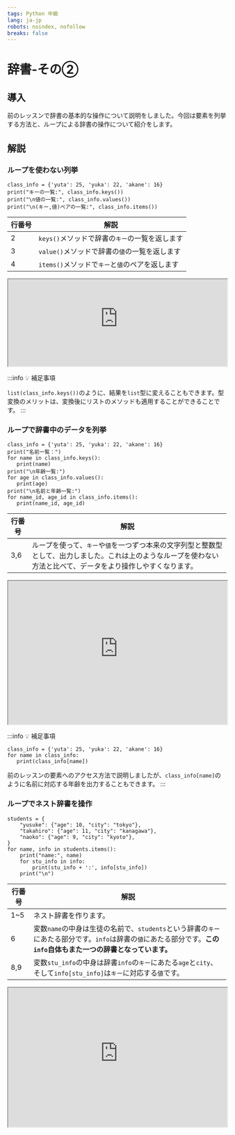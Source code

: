 ```yaml
---
tags: Python 中級
lang: ja-jp
robots: noindex, nofollow
breaks: false
---
```


<style>
.code {
user-select: none;
-ms-user-select: none;
-webkit-user-select: none;
cursor: not-allowed
}
</style>

# 辞書-その②
## 導入
前のレッスンで辞書の基本的な操作について説明をしました。今回は要素を列挙する方法と、ループによる辞書の操作について紹介をします。
## 解説
### ループを使わない列挙
```python=1
class_info = {'yuta': 25, 'yuka': 22, 'akane': 16}
print("キーの一覧:", class_info.keys())
print("\n値の一覧:", class_info.values())
print("\n(キー,値)ペアの一覧:", class_info.items())
```
|行番号|解説|
|---|---|
|2|`keys()`メソッドで辞書の`キー`の一覧を返します|
|3|`value()`メソッドで辞書の`値`の一覧を返します|
|4|`items()`メソッドで`キー`と`値`のペアを返します|

<iframe height="200px" width="100%" src="https://enume-noloop.programminguec.repl.run?lite=true"></iframe>

:::info
:bulb: 補足事項

`list(class_info.keys())`のように、結果を`list`型に変えることもできます。型変換のメリットは、変換後にリストのメソッドも適用することができることです。
:::

### ループで辞書中のデータを列挙
```python=1
class_info = {'yuta': 25, 'yuka': 22, 'akane': 16}
print("名前一覧：")
for name in class_info.keys():
   print(name)
print("\n年齢一覧:")
for age in class_info.values():
   print(age)
print("\n名前と年齢一覧:")   
for name_id, age_id in class_info.items():
   print(name_id, age_id)
```
|行番号|解説|
|---|---|
|3,6|ループを使って、`キー`や`値`を一つずつ本来の文字列型と整数型として、出力しました。これは上のようなループを使わない方法と比べて、データをより操作しやすくなります。|

<iframe height="330px" width="100%" src="https://enume-loop.programminguec.repl.run?lite=true"></iframe>

:::info
:bulb: 補足事項
```python=1
class_info = {'yuta': 25, 'yuka': 22, 'akane': 16}
for name in class_info:
   print(class_info[name])
```
前のレッスンの要素へのアクセス方法で説明しましたが、`class_info[name]`のように名前に対応する年齢を出力することもできます。
:::
### ループでネスト辞書を操作
```python=1
students = {
    "yusuke": {"age": 10, "city": "tokyo"},
    "takahiro": {"age": 11, "city": "kanagawa"},
    "naoko": {"age": 9, "city": "kyoto"},
} 
for name, info in students.items():
    print("name:", name)
    for stu_info in info:
        print(stu_info + ':', info[stu_info])
    print("\n")
```
|行番号|解説|
|---|---|
|1~5|ネスト辞書を作ります。|
|6|変数`name`の中身は生徒の名前で、`students`という辞書の`キー`にあたる部分です。`info`は辞書の`値`にあたる部分です。**この`info`自体もまた一つの辞書となっています。**|
|8,9|変数`stu_info`の中身は辞書`info`の`キー`にあたる`age`と`city`、そして`info[stu_info]`は`キー`に対応する`値`です。|

<iframe height="320px" width="100%" src="https://nest-loop.programminguec.repl.run?lite=true"></iframe>

<div style='display: none'>
## クイズ
1. 以下のコードの実行結果を選んでください。
```python=1
class_info = {'yuta': 25, 'yuka': 22, 'akane': 16}
print(list(class_info.items())[2])
```
- [ ] `('yuka': 22)`
- [x] `('akane', 16)`
- [ ] `['yuka': 22]`
- [ ] `['akane', 16]`

2. 以下のコードの実行結果を選んでください。
```python=1
fruits = {"Apple": "リンゴ",　"Banana": "バナナ",　"Melon": "メロン",　"Orange": "オレンジ"
}
fruits.pop("Melon")
print(list(fruits.values()))
```
- [ ] `['Apple', 'Banana', 'Orange']`
- [ ] `['Apple', 'Banana', 'Orange', 'Melon']`
- [x] `['リンゴ', 'バナナ', 'オレンジ']`
- [ ] `['リンゴ', 'バナナ', 'オレンジ', 'Melon']`

3. 四人の生徒の名前と点数は以下のように辞書型変数`score`に格納されています。四人の合計点を計算するために、Aに入るコードを以下から選んでください。
```python=1
sum_score = 0
score = {'yuta': 100, 'yuka': 75, 'akane': 86, 'aoki': 65}
for i in ___A___:
    sum_score += i
print(sum_score)
```
- [ ] `score.keys()`
- [x] `score.values()`
- [ ] `score`
- [ ] `score.items`

4.　辞書型変数`students`に４人の生徒の年齢と住む都市の情報が格納されています。`tokyo`に住んでいる生徒の名前を出力するために、A、Bに入るコードとして正しいものを以下から選んでください。
```python=1
students = {
    "yusuke": {"age": 10, "city": "tokyo"},
    "takahiro": {"age": 11, "city": "kanagawa"},
    "naoko": {"age": 9, "city": "kyoto"},
    "asuka":{"age": 15, "city": "tokyo"}
} 
for name_id in students.keys():
    if students[__A__][__B__] == 'tokyo':
        print(name_id)
```
- [x] A:`name_id`, B:`'city'`
- [ ] A:`students.keys`, B:`city`
- [ ] A:`name_id`, B:`city`
- [ ] A:`city`, B:`'name_id'`

5. 辞書型変数`students`から`asuka`さんに関する情報を全て削除するために使うコードを以下から選んでください。
```python=1
students = {
    "yusuke": {"age": 10, "city": "tokyo"},
    "takahiro": {"age": 11, "city": "kanagawa"},
    "naoko": {"age": 9, "city": "kyoto"},
    "asuka":{"age": 15, "city": "tokyo"}
} 
```
- [x]  `del students['asuka']`
- [x]  `students.pop('asuka')`
- [ ]  `students.popitem('asuka')`
- [x]  `students.popitem()`
</div>